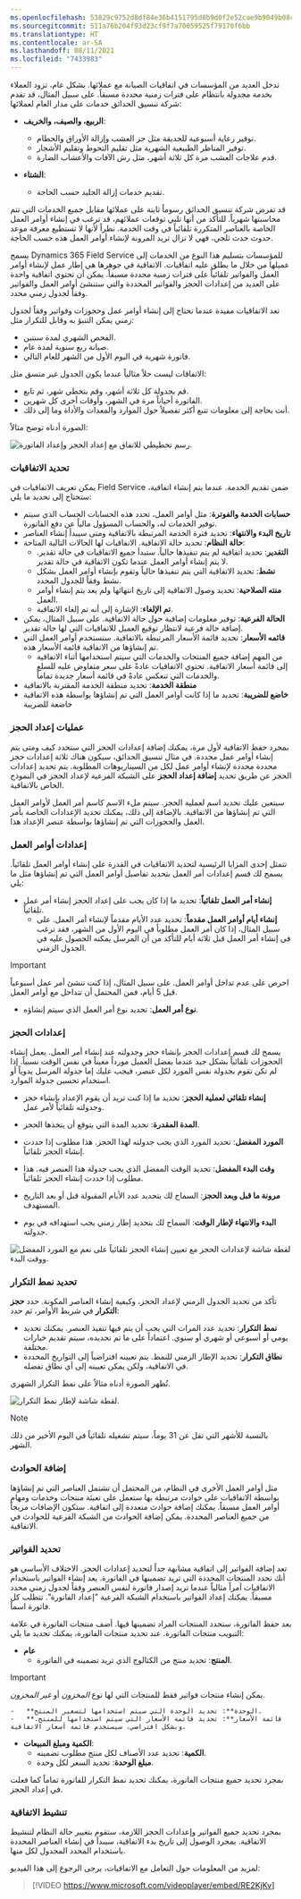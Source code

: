 ```yaml
---
ms.openlocfilehash: 53829c9752d8df84e36b4151795d8b9d0f2e52cae9b9049b08cd4faf7521763e
ms.sourcegitcommit: 511a76b204f93d23cf9f7a70059525f79170f6bb
ms.translationtype: HT
ms.contentlocale: ar-SA
ms.lasthandoff: 08/11/2021
ms.locfileid: "7433983"
---
```

تدخل العديد من المؤسسات في اتفاقيات الصيانة مع عملائها. بشكل عام، تزود العملاء بخدمة مجدولة بانتظام على فترات زمنية محددة مسبقاً. على سبيل المثال، قد تقدم شركة تنسيق الحدائق خدمات على مدار العام لعملائها:

-   **الربيع، والصيف، والخريف**:
    -   توفير رعاية أسبوعية للحديقة مثل جز العشب وإزالة الأوراق والحطام.
    -   توفير المناظر الطبيعية الشهرية مثل تقليم التحوط وتقليم الأشجار.
    -   قدم علاجات العشب مرة كل ثلاثة أشهر، مثل رش الآفات والأعشاب الضارة.

-   **الشتاء**:
    -   تقديم خدمات إزالة الجليد حسب الحاجة.

قد تفرض شركة تنسيق الحدائق رسوماً ثابتة على عملائها مقابل جميع الخدمات التي تتم محاسبتها شهرياً. للتأكد من أنها تلبي توقعات عملائهم، قد ترغب في إنشاء أوامر العمل الخاصة بالعناصر المتكررة تلقائياً في وقت الخدمة. نظراً لأنها لا تستطيع معرفة موعد حدوث حدث ثلجي، فهي لا تزال تريد المرونة لإنشاء أوامر العمل هذه حسب الحاجة.

يسمح Dynamics 365 Field Service للمؤسسات بتسليم هذا النوع من الخدمات إلى عميلها من خلال ما يطلق عليه اتفاقيات. الاتفاقية في جوهرها هي إطار عمل لإنشاء أوامر العمل والفواتير تلقائياً على فترات زمنية محددة مسبقاً. يمكن أن تحتوي اتفاقية واحدة على العديد من إعدادات الحجز والفواتير المحددة والتي ستنشئ أوامر العمل والفواتير وفقاً لجدول زمني محدد.

تعد الاتفاقيات مفيدة عندما تحتاج إلى إنشاء أوامر عمل وحجوزات وفواتير وفقاً لجدول زمني يمكن التنبؤ به وقابل للتكرار مثل:

-   الفحص الشهري لمدة سنتين.
-   صيانة ربع سنوية لمدة عام.
-   فاتورة شهرية في اليوم الأول من الشهر للعام التالي.

الاتفاقات ليست حلاً مثالياً عندما يكون الجدول غير متسق مثل:

-   قم بجدولة كل ثلاثة أشهر، وقم بتخطي شهر، ثم تابع.
-   الفاتورة أحياناً مرة في الشهر، وأوقات أخرى كل شهرين.
-   أنت بحاجة إلى معلومات تتبع أكثر تفصيلاً حول الموارد والمعدات والأداة وما إلى ذلك.

الصورة أدناه توضح مثالاً:

![رسم تخطيطي للاتفاق مع إعداد الحجز وإعداد الفاتورة. ](../media/WO-Unit5-1.png)

### <a name="defining-agreements"></a>تحديد الاتفاقيات

يمكن تعريف الاتفاقيات في Field Service ضمن تقديم الخدمة. عندما يتم إنشاء اتفاقية، ستحتاج إلى تحديد ما يلي:
-   **حسابات الخدمة والفوترة**: مثل أوامر العمل، تحدد هذه الحسابات الحساب الذي سيتم توفير الخدمات له، والحساب المسؤول مالياً عن دفع الفاتورة.
-   **تاريخ البدء والانتهاء**: تحديد فترة الخدمة المرتبطة بالاتفاقية ومتى سيبدأ إنشاء العناصر
-   **حالة النظام**: تحديد حالة الاتفاقية. الاتفاقيات لها الحالات التالية المتاحة:
    -   **التقدير**: تحديد اتفاقية لم يتم تنفيذها حالياً. ستبدأ جميع الاتفاقيات في حالة تقدير. لا يتم إنشاء أوامر العمل عندما تكون الاتفاقية في حالة تقدير.
    -   **نشط**: تحديد الاتفاقية التي يتم تنفيذها حالياً وتقوم بإنشاء أوامر العمل بشكل نشط وفقاً للجدول المحدد.
    -   **منته الصلاحية**: تحديد وصول الاتفاقية إلى تاريخ انتهائها ولم يعد يتم إنشاء أوامر العمل.
    -   **تم الإلغاء**: الإشارة إلى أنه تم إلغاء الاتفاقية.
-   **الحالة الفرعية**: توفير معلومات إضافية حول حالة الاتفاقية. على سبيل المثال، يمكن إضافة حالة فرعية لانتظار توقيع العميل للاتفاقيات التي لها حالة تقدير.
-   **قائمه الأسعار**: تحديد قائمة الأسعار المرتبطة بالاتفاقية. ستستخدم أوامر العمل التي تم إنشاؤها من الاتفاقية قائمة الأسعار هذه.
    -   من المهم إضافة جميع المنتجات والخدمات التي سيتم استخدامها أثناء الاتفاقية إلى قائمة أسعار الاتفاقية. تحتوي الاتفاقيات عادةً على سعر متفاوض عليه للسلع والخدمات التي تنعكس عادةً في قائمة أسعار جديدة تماماً.
-   **منطقة الخدمة**: تحديد منطقة الخدمة المقترنة بالاتفاقية
-   **خاضع للضريبة**: تحديد ما إذا كانت أوامر العمل التي تم إنشاؤها بواسطة هذه الاتفاقية خاضعة للضريبة

### <a name="booking-setups"></a>عمليات إعداد الحجز

بمجرد حفظ الاتفاقية لأول مرة، يمكنك إضافة إعدادات الحجز التي ستحدد كيف ومتى يتم إنشاء أوامر عمل محددة. في مثال تنسيق الحدائق، سيكون هناك ثلاثة إعدادات حجز محددة محددة لإنشاء أوامر عمل لكل من السيناريوهات المطلوبة. يتم تحديد إعدادات الحجز عن طريق تحديد **إضافة إعداد الحجز** على الشبكة الفرعية لإعداد الحجز في النموذج الخاص بالاتفاقية.

سيتعين عليك تحديد اسم لعملية الحجز. سيتم ملء الاسم كاسم أمر العمل لأوامر العمل التي تم إنشاؤها من الاتفاقية. بالإضافة إلى ذلك، يمكنك تحديد الإعدادات الخاصة بأمر العمل والحجوزات التي تم إنشاؤها بواسطة عنصر الإعداد هذا.

### <a name="work-order-settings"></a>إعدادات أوامر العمل

تتمثل إحدى المزايا الرئيسية لتحديد الاتفاقيات في القدرة على إنشاء أوامر العمل تلقائياً. يسمح لك قسم إعدادات أمر العمل بتحديد تفاصيل أوامر العمل التي تم إنشاؤها مثل ما يلي:

-   **إنشاء أمر العمل تلقائياً**: تحديد ما إذا كان يجب على إعداد الحجز إنشاء أمر عمل تلقائياً. 
    -   **إنشاء أيام أوامر العمل مقدماً**: تحديد عدد الأيام مقدماً لإنشاء أمر العمل. على سبيل المثال، إذا كان أمر العمل مطلوباً في اليوم الأول من الشهر، فقد ترغب في إنشاء أمر العمل قبل ثلاثة أيام للتأكد من أن المرسل يمكنه الحصول عليه في الجدول الزمني.

> [!IMPORTANT] 
> احرص على عدم تداخل أوامر العمل. على سبيل المثال، إذا كنت تنشئ أمر عمل أسبوعياً قبل 5 أيام، فمن المحتمل أن تتداخل مع أوامر العمل.

-   **نوع أمر العمل**: تحديد نوع أمر العمل الذي سيتم إنشاؤه.

### <a name="booking-settings"></a>إعدادات الحجز

يسمح لك قسم إعدادات الحجز بإنشاء حجز وجدولته عند إنشاء أمر العمل. يعمل إنشاء الحجوزات تلقائياً بشكل جيد عندما يفضل العميل مورداً معيناً في نفس الوقت نسبياً. إذا لم تكن تقوم بجدولة نفس المورد لكل عنصر، فيجب عليك إما جدولة المرسل يدوياً أو استخدام تحسين جدولة الموارد.

-   **إنشاء تلقائي لعملية الحجز**: تحديد ما إذا كنت تريد أن يقوم الإعداد بإنشاء حجز وجدولته تلقائياً لأمر عمل.

-   **المدة المقدرة**: تحديد المدة التي يتوقع أن يتخذها الحجز.
-   **المورد المفضل**: تحديد المورد الذي يجب جدولته لهذا الحجز. هذا مطلوب إذا حددت إنشاء الحجز تلقائياً.
-   **وقت البدء المفضل**: تحديد الوقت المفضل الذي يجب جدولة هذا العنصر فيه. هذا مطلوب إذا حددت إنشاء الحجز تلقائياً.
-   **مرونة ما قبل وبعد الحجز**: السماح لك بتحديد عدد الأيام المقبولة قبل أو بعد التاريخ المستهدف. 
-   **البدء والانتهاء لإطار الوقت**: السماح لك بتحديد إطار زمني يجب استهدافه في يوم جدولته.

![لقطة شاشة لإعدادات الحجز مع تعيين إنشاء الحجز تلقائياً على نعم مع المورد المفضل ووقت البدء.](../media/WO-Unit5-2.png)

### <a name="defining-a-recurrence-pattern"></a>تحديد نمط التكرار

تأكد من تحديد الجدول الزمني لإعداد الحجز، وكيفية إنشاء العناصر المكونة. حدد **حجز التكرار** في شريط الأوامر، ثم حدد:

-   **نمط التكرار**: تحديد عدد المرات التي يجب أن يتم فيها تنفيذ العنصر. يمكنك تحديد يومي أو أسبوعي أو شهري أو سنوي. اعتماداً على ما تم تحديده، سيتم تقديم خيارات مختلفة.
-   **نطاق التكرار**: تحديد الإطار الزمني للنمط. يتم تعيينه افتراضياً إلى التواريخ المحددة في الاتفاقية، ولكن يمكن تعيينه إلى أي نطاق تفضله.

تُظهر الصورة أدناه مثالاً على نمط التكرار الشهري.

![لقطة شاشة لإطار نمط التكرار.](../media/WO-Unit5-3.png)

> [!Note] 
> بالنسبة للأشهر التي تقل عن 31 يوماً، سيتم تشغيله تلقائياً في اليوم الأخير من ذلك الشهر.

### <a name="adding-incidents"></a>إضافة الحوادث

مثل أوامر العمل الأخرى في النظام، من المحتمل أن تشتمل العناصر التي تم إنشاؤها بواسطة الاتفاقيات على حوادث مرتبطة بها ستعمل على تعبئة منتجات وخدمات ومهام أوامر العمل مسبقاً. يمكنك إضافة حوادث متعددة إلى اتفاقية. ستكون الإضافات مزيجاً من جميع العناصر المحددة. يمكن إضافة الحوادث من الشبكة الفرعية للحوادث في الاتفاقية.

### <a name="defining-invoices"></a>تحديد الفواتير

تعد إضافة الفواتير إلى اتفاقية مشابهة جداً لتحديد إعدادات الحجز. الاختلاف الأساسي هو أنك تحدد المنتجات المحددة التي تريد تضمينها في الفاتورة. يعد إنشاء الفواتير باستخدام الاتفاقيات أمراً مثالياً عندما تريد إصدار فاتورة لنفس العنصر وفقاً لجدول زمني محدد مسبقاً. يمكنك إعداد الفواتير باستخدام الشبكة الفرعية "إعداد الفاتورة". تتطلب كل فاتورة اسماً.

بعد حفظ الفاتورة، ستحدد المنتجات المراد تضمينها فيها. أضف منتجات الفاتورة في علامة التبويب منتجات الفاتورة. عند تحديد منتجات الفاتورة، يمكنك تحديد ما يلي:

-   **عام**
    -   **المنتج**: تحديد منتج من الكتالوج الذي تريد تضمينه في الفاتورة.

> [!IMPORTANT]
> يمكن إنشاء منتجات فواتير فقط للمنتجات التي لها نوع *المخزون* أو *غير المخزون*.

    -   **الوحدة**: تحديد الوحدة التي سيتم استخدامها لتسعير المنتج.
    -   **قائمة الأسعار**: تحديد قائمة الأسعار التي سيتم استخدامها للمنتج. وبشكل افتراضي، سيستخدم قائمة أسعار الاتفاقية.

-   **الكمية ومبلغ المبيعات**:
    -   **الكمية**: تحديد عدد الأصناف لكل منتج مطلوب تضمينه.
    -   **مبلغ الوحدة**: تحديد السعر لكل وحدة.

بمجرد تحديد جميع منتجات الفاتورة، يمكنك تحديد نمط التكرار للفاتورة تماماً كما فعلت في إعداد الحجز.

### <a name="activating-the-agreement"></a>تنشيط الاتفاقية

بمجرد تحديد جميع الفواتير وإعدادات الحجز اللازمة، ستقوم بتغيير حالة النظام لتنشيط الاتفاقية. بمجرد الوصول إلى تاريخ بدء الاتفاقية، سيبدأ في إنشاء العناصر المحددة باستخدام المحدد المجدول لكل منها.

لمزيد من المعلومات حول التعامل مع الاتفاقيات، يرجى الرجوع إلى هذا الفيديو:

> [!VIDEO https://www.microsoft.com/videoplayer/embed/RE2KjKv]
